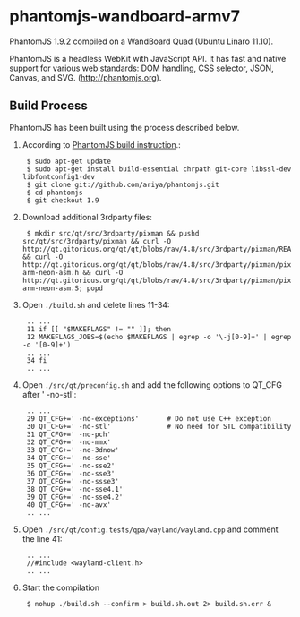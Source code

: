 phantomjs-wandboard-armv7
=========================

PhantomJS 1.9.2 compiled on a WandBoard Quad (Ubuntu Linaro 11.10).

PhantomJS is a headless WebKit with JavaScript API. It has fast and native support for various web 
standards: DOM handling, CSS selector, JSON, Canvas, and SVG. (http://phantomjs.org).

Build Process
-------------

PhantomJS has been built using the process described below.


1. According to [PhantomJS build instruction](http://phantomjs.org/build.html).:

        $ sudo apt-get update
        $ sudo apt-get install build-essential chrpath git-core libssl-dev libfontconfig1-dev
        $ git clone git://github.com/ariya/phantomjs.git
        $ cd phantomjs
        $ git checkout 1.9

2. Download additional 3rdparty files:

        $ mkdir src/qt/src/3rdparty/pixman && pushd src/qt/src/3rdparty/pixman && curl -O http://qt.gitorious.org/qt/qt/blobs/raw/4.8/src/3rdparty/pixman/README && curl -O http://qt.gitorious.org/qt/qt/blobs/raw/4.8/src/3rdparty/pixman/pixman-arm-neon-asm.h && curl -O http://qt.gitorious.org/qt/qt/blobs/raw/4.8/src/3rdparty/pixman/pixman-arm-neon-asm.S; popd

3. Open `./build.sh` and delete lines 11-34:
        
        .. ...
        11 if [[ "$MAKEFLAGS" != "" ]]; then
        12 MAKEFLAGS_JOBS=$(echo $MAKEFLAGS | egrep -o '\-j[0-9]+' | egrep -o '[0-9]+')
        .. ...
        34 fi
        .. ...
        
4. Open `./src/qt/preconfig.sh` and add the following options to QT_CFG after ' -no-stl':

        .. ...
        29 QT_CFG+=' -no-exceptions'       # Do not use C++ exception
        30 QT_CFG+=' -no-stl'              # No need for STL compatibility
        31 QT_CFG+=' -no-pch'
        32 QT_CFG+=' -no-mmx'
        33 QT_CFG+=' -no-3dnow'
        34 QT_CFG+=' -no-sse'
        35 QT_CFG+=' -no-sse2'
        36 QT_CFG+=' -no-sse3'
        37 QT_CFG+=' -no-ssse3'
        38 QT_CFG+=' -no-sse4.1'
        39 QT_CFG+=' -no-sse4.2'
        40 QT_CFG+=' -no-avx'
        .. ...
        
5. Open `./src/qt/config.tests/qpa/wayland/wayland.cpp` and comment the line 41:
        
        .. ...
        //#include <wayland-client.h>
        .. ...
        
6. Start the compilation
        
        $ nohup ./build.sh --confirm > build.sh.out 2> build.sh.err &

